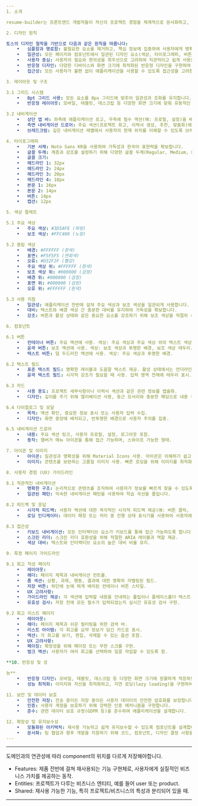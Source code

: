 ```yaml
---
1. 소개

resume-builder는 프론트엔드 개발자들이 자신의 프로젝트 경험을 체계적으로 문서화하고, 다양한 이력서 형식에 맞춰 손쉽게 재구성할 수 있도록 돕는 웹 애플리케이션입니다. 이 디자인 가이드는 **토스(Toss)**의 디자인 철학을 준수하여 일관성 있고, 직관적이며, 사용자 중심의 인터페이스를 제공하기 위해 작성되었습니다.

2. 디자인 원칙

토스의 디자인 철학을 기반으로 다음과 같은 원칙을 따릅니다:
	•	심플함과 명료함: 불필요한 요소를 제거하고, 핵심 정보에 집중하여 사용자에게 명확한 메시지를 전달합니다.
	•	일관성: 모든 페이지와 컴포넌트에서 일관된 디자인 요소(색상, 타이포그래피, 버튼 스타일 등)를 사용하여 사용자 경험을 향상시킵니다.
	•	사용자 중심: 사용자의 필요와 편의성을 최우선으로 고려하여 직관적이고 쉽게 사용할 수 있는 인터페이스를 제공합니다.
	•	반응형 디자인: 다양한 디바이스와 화면 크기에 최적화된 반응형 디자인을 구현하여 모든 사용자에게 일관된 경험을 제공합니다.
	•	접근성: 모든 사용자가 불편 없이 애플리케이션을 사용할 수 있도록 접근성을 고려한 디자인을 채택합니다.

3. 레이아웃 및 구조

3.1 그리드 시스템
	•	8pt 그리드 사용: 모든 요소를 8px 그리드에 맞추어 일관성과 조화를 유지합니다.
	•	반응형 레이아웃: 모바일, 태블릿, 데스크탑 등 다양한 화면 크기에 맞춰 유동적인 그리드를 사용하여 사용성을 보장합니다.

3.2 내비게이션
	•	상단 앱 바: 좌측에 애플리케이션 로고, 우측에 필수 액션(예: 프로필, 설정)을 배치합니다.
	•	측면 내비게이션 드로어: 주요 섹션(프로젝트 회고, 이력서 생성, 추천, 맞춤화)에 대한 링크를 포함하는 접을 수 있는 측면 드로어를 구현합니다.
	•	브레드크럼: 깊은 내비게이션 레벨에서 사용자의 현재 위치를 이해할 수 있도록 브레드크럼을 사용합니다.

4. 타이포그래피
	•	기본 서체: Noto Sans KR을 사용하여 가독성과 한국어 표현력을 확보합니다.
	•	글꼴 두께: 계층과 강조를 설정하기 위해 다양한 글꼴 두께(Regular, Medium, Bold)를 사용합니다.
	•	글꼴 크기:
	•	헤드라인 1: 32px
	•	헤드라인 2: 24px
	•	헤드라인 3: 20px
	•	헤드라인 4: 18px
	•	본문 1: 16px
	•	본문 2: 14px
	•	버튼: 14px
	•	캡션: 12px

5. 색상 팔레트

5.1 주요 색상
	•	주요 색상: #3D5AFE (파랑)
	•	보조 색상: #FFC400 (노랑)

5.2 중립 색상
	•	배경: #FFFFFF (흰색)
	•	표면: #F5F5F5 (연회색)
	•	오류: #D32F2F (빨강)
	•	주요 색상 위: #FFFFFF (흰색)
	•	보조 색상 위: #000000 (검정)
	•	배경 위: #000000 (검정)
	•	표면 위: #000000 (검정)
	•	오류 위: #FFFFFF (흰색)

5.3 사용 지침
	•	일관성: 애플리케이션 전반에 걸쳐 주요 색상과 보조 색상을 일관되게 사용합니다.
	•	대비: 텍스트와 배경 색상 간 충분한 대비를 유지하여 가독성을 확보합니다.
	•	강조: 버튼과 활성 상태와 같은 중요한 요소를 강조하기 위해 보조 색상을 적절히 사용합니다.

6. 컴포넌트

6.1 버튼
	•	컨테이너 버튼: 주요 액션에 사용. 색상: 주요 색상과 주요 색상 위의 텍스트 색상.
	•	윤곽 버튼: 보조 액션에 사용. 색상: 보조 색상과 투명한 배경, 보조 색상 테두리.
	•	텍스트 버튼: 덜 두드러진 액션에 사용. 색상: 주요 색상과 투명한 배경.

6.2 텍스트 필드
	•	표준 텍스트 필드: 명확한 레이블과 도움말 텍스트 제공. 활성 상태에서는 언더라인 표시.
	•	윤곽 텍스트 필드: 시각적 강조가 필요할 때 사용. 입력 영역 전체에 테두리 표시.

6.3 카드
	•	사용 용도: 프로젝트 세부사항이나 이력서 섹션과 같은 관련 정보를 캡슐화.
	•	디자인: 깊이를 주기 위해 엘리베이션 사용, 둥근 모서리와 충분한 패딩으로 내용 구분.

6.4 다이얼로그 및 모달
	•	목적: 액션 확인, 중요한 정보 표시 또는 사용자 입력 수집.
	•	디자인: 화면 중앙에 배치되고, 반투명한 배경으로 사용자 주의를 집중.

6.5 내비게이션 드로어
	•	내용: 주요 섹션 링크, 사용자 프로필, 설정, 로그아웃 포함.
	•	동작: 햄버거 메뉴 아이콘을 통해 접근 가능하며, 스와이프 가능한 형태.

7. 아이콘 및 이미지
	•	아이콘: 일관성과 명확성을 위해 Material Icons 사용. 아이콘은 이해하기 쉽고 해당 액션을 지원해야 합니다.
	•	이미지: 콘텐츠를 보완하는 고품질 이미지 사용. 빠른 로딩을 위해 이미지를 최적화하되 품질을 유지.

8. 사용자 경험 (UX) 가이드라인

8.1 직관적인 내비게이션
	•	명확한 구조: 논리적으로 콘텐츠를 조직하여 사용자가 정보를 빠르게 찾을 수 있도록 합니다.
	•	일관된 패턴: 익숙한 내비게이션 패턴을 사용하여 학습 곡선을 줄입니다.

8.2 피드백 및 응답
	•	시각적 피드백: 사용자 액션에 대한 즉각적인 시각적 피드백 제공(예: 버튼 클릭, 폼 제출).
	•	로딩 인디케이터: 데이터 패칭 또는 처리 중 진행 상태 표시기를 사용하여 사용자에게 진행 중임을 알림.

8.3 접근성
	•	키보드 내비게이션: 모든 인터랙티브 요소가 키보드를 통해 접근 가능하도록 합니다.
	•	스크린 리더: 스크린 리더 호환성을 위해 적절한 ARIA 레이블과 역할 제공.
	•	색상 대비: 텍스트와 인터랙티브 요소의 높은 대비 비율 유지.

9. 특정 페이지 가이드라인

9.1 회고 작성 페이지
	•	레이아웃:
	•	헤더: 페이지 제목과 내비게이션 컨트롤.
	•	폼 섹션: 상황, 과제, 행동, 결과에 대한 명확히 라벨링된 필드.
	•	저장 버튼: 하단에 눈에 띄게 배치된 컨테이너 버튼 스타일.
	•	UX 고려사항:
	•	가이드라인 제공: 각 섹션에 입력할 내용을 안내하는 툴팁이나 플레이스홀더 텍스트 제공.
	•	유효성 검사: 저장 전에 모든 필수가 입력되었는지 실시간 유효성 검사 구현.

9.2 회고 리스트 페이지
	•	레이아웃:
	•	헤더: 페이지 제목과 쉬운 필터링을 위한 검색 바.
	•	리스트 아이템: 각 회고를 요약 정보가 담긴 카드로 표시.
	•	액션: 각 회고를 보기, 편집, 삭제할 수 있는 옵션 포함.
	•	UX 고려사항:
	•	페이징: 확장성을 위해 페이징 또는 무한 스크롤 구현.
	•	벌크 액션: 사용자가 여러 회고를 선택하여 일괄 작업할 수 있도록 함.

**10. 반응성 및 성

능**
	•	반응형 디자인: 모바일, 태블릿, 데스크탑 등 다양한 화면 크기에 원활하게 적응하도록 설계하여 사용성과 미적 감각을 유지합니다.
	•	성능 최적화: 이미지와 자산을 최적화하고, 지연 로딩(lazy loading)을 구현하여 빠른 로딩 시간을 확보합니다. 효율적인 코딩 관행을 사용하여 전반적인 성능을 향상시킵니다.

11. 보안 및 데이터 보호
	•	안전한 저장: 전송 중이든 저장 중이든 사용자 데이터의 안전한 암호화를 보장합니다.
	•	인증: 사용자 계정을 보호하기 위해 강력한 인증 메커니즘을 구현합니다.
	•	준수: 관련 데이터 보호 규정(GDPR 등)을 준수하여 애플리케이션을 설계합니다.

12. 확장성 및 유지보수성
	•	모듈화된 아키텍처: 재사용 가능하고 쉽게 유지보수할 수 있도록 컴포넌트를 설계합니다.
	•	문서화: 팀 협업과 향후 개발을 지원하기 위해 코드, 컴포넌트, 디자인 결정 사항을 철저히 문서화합니다.
---
```


---
도메인과의 연관성에 따라 component의 위치를 다르게 저장해야합니다.

- Features: 제품 전반에 걸쳐 재사용되는 기능 구현체로, 사용자에게 실질적인 비즈니스 가치를 제공하는 동작.
- Entities: 프로젝트가 다루는 비즈니스 엔티티, 예를 들어 user 또는 product.
- Shared: 재사용 가능한 기능, 특히 프로젝트/비즈니스의 특성과 분리되어 있을 때.
---

